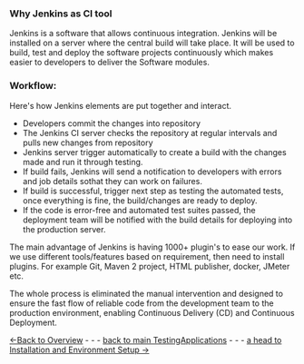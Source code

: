 ### Why Jenkins as CI tool
Jenkins is a software that allows continuous integration. Jenkins will be installed on a server where the central build will take place. It will be used to build, test and deploy the software projects continuously which makes easier to developers to deliver the Software modules.
### Workflow: 
Here's how Jenkins elements are put together and interact.

- Developers commit the changes into repository 
- The Jenkins CI server checks the repository at regular intervals and pulls new changes from repository
- Jenkins server trigger automatically to create a build with the changes made and run it through testing. 
- If build fails, Jenkins will send a notification to developers with errors and job details sothat they can work on failures.
- If build is successful, trigger next step as testing the automated tests, once everything is fine, the build/changes are ready to deploy.
- If the code is error-free and automated test suites passed, the deployment team will be notified with the build details for deploying into the production server.
      
The main advantage of Jenkins is having 1000+ plugin's to ease our work. If we use different tools/features based on requirement, then need to install plugins. For example Git, Maven 2 project, HTML publisher, docker, JMeter etc. 
     
The whole process is eliminated the manual intervention and designed to ensure the fast flow of reliable code from the development team to the production environment, enabling Continuous Delivery (CD) and Continuous Deployment.


[<-Back to Overview](./Introduction.md) - - - [back to main TestingApplications](../../../TestingApplications.md) - - - [a head to Installation and Environment Setup ->](./InstallationAndEnvironmentSetup.md)